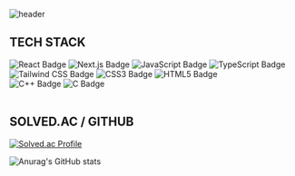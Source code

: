 <!-- Header -->
![header](https://capsule-render.vercel.app/api?type=Waving&height=200&color=gradient&text=YM)</header>


## TECH STACK

<!-- Frontend Development -->
<div>
  <img alt="React Badge" src="https://img.shields.io/badge/React-%2361DAFB?style=flat-square&logo=react&logoColor=white">
  <img alt="Next.js Badge" src="https://img.shields.io/badge/Next.js-%23000000?style=flat-square&logo=next.js&logoColor=white">
  <img alt="JavaScript Badge" src="https://img.shields.io/badge/JavaScript-%23F7DF1E?style=flat-square&logo=javascript&logoColor=white">
  <img alt="TypeScript Badge" src="https://img.shields.io/badge/TypeScript-%23007ACC?style=flat-square&logo=typescript&logoColor=white">
</div>

<!-- Styling -->
<div>
  <img alt="Tailwind CSS Badge" src="https://img.shields.io/badge/Tailwind_CSS-%2338B2AC?style=flat-square&logo=tailwind-css&logoColor=white">
  <img alt="CSS3 Badge" src="https://img.shields.io/badge/CSS3-%231572B6?style=flat-square&logo=css3&logoColor=white">
  <img alt="HTML5 Badge" src="https://img.shields.io/badge/HTML5-%23E34F26?style=flat-square&logo=html5&logoColor=white">
</div>

<!-- Programming Languages -->
<div>
  <img alt="C++ Badge" src="https://img.shields.io/badge/C%2B%2B-%2300599C?style=flat-square&logo=C%2B%2B&logoColor=white">
  <img alt="C Badge" src="https://img.shields.io/badge/C-%2300599C?style=flat-square&logo=C&logoColor=white">
<div>


<br>

## SOLVED.AC / GITHUB
[![Solved.ac Profile](http://mazassumnida.wtf/api/v2/generate_badge?boj=vendetta12)](https://solved.ac/vendetta12/)


![Anurag's GitHub stats](https://github-readme-stats.vercel.app/api?username=tracer12&theme=shadow_green&show_icons=true)






